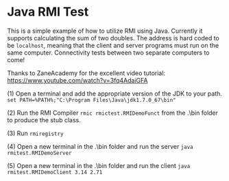 # Java RMI Test

This is a simple example of how to utilize RMI using Java. Currently it supports calculating the sum of two doubles.
The address is hard coded to be `localhost`, meaning that the client and server programs must run on the same computer.
Connectivity tests between two separate computers to come!

Thanks to ZaneAcademy for the excellent video tutorial: https://www.youtube.com/watch?v=3fq4AdaiGFA

(1) Open a terminal and add the appropriate version of the JDK to your path.
	`set PATH=%PATH%;"C:\Program Files\Java\jdk1.7.0_67\bin"`

(2) Run the RMI Compiler `rmic rmictest.RMIDemoFunct` from the .\bin folder to produce the stub class.

(3) Run `rmiregistry`

(4) Open a new terminal in the .\bin folder and run the server `java rmitest.RMIDemoServer`

(5) Open a new terminal in the .\bin folder and run the client `java rmitest.RMIDemoClient 3.14 2.71`